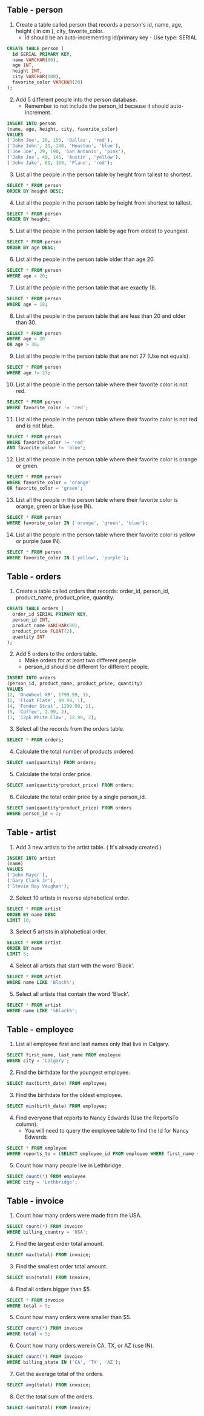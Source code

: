 ## Table - person

1. Create a table called person that records a person's id, name, age, height ( in cm ), city, favorite_color.
   - id should be an auto-incrementing id/primary key - Use type: SERIAL

```SQL
CREATE TABLE person (
  id SERIAL PRIMARY KEY,
  name VARCHAR(80),
  age INT,
  height INT,
  city VARCHAR(100),
  favorite_color VARCHAR(20)
);
```

2. Add 5 different people into the person database.
   - Remember to not include the person_id because it should auto-increment.

```SQL
INSERT INTO person
(name, age, height, city, favorite_color)
VALUES
('John Joe', 20, 150, 'Dallas', 'red'),
('Jake John', 21, 140, 'Houston', 'blue'),
('Joe Joe', 29, 190, 'San Antonio', 'pink'),
('Jake Joe', 40, 145, 'Austin', 'yellow'),
('John Jake', 69, 169, 'Plano', 'red');
```

3. List all the people in the person table by height from tallest to shortest.

```SQL
SELECT * FROM person
ORDER BY height DESC;
```

4. List all the people in the person table by height from shortest to tallest.

```SQL
SELECT * FROM person
ORDER BY height;
```

5. List all the people in the person table by age from oldest to youngest.

```SQL
SELECT * FROM person
ORDER BY age DESC;
```

6. List all the people in the person table older than age 20.

```SQL
SELECT * FROM person
WHERE age > 20;
```

7. List all the people in the person table that are exactly 18.

```SQL
SELECT * FROM person
WHERE age = 18;
```

8. List all the people in the person table that are less than 20 and older than 30.

```SQL
SELECT * FROM person
WHERE age < 20
OR age > 30;
```

9. List all the people in the person table that are not 27 (Use not equals).

```SQL
SELECT * FROM person
WHERE age != 27;
```

10. List all the people in the person table where their favorite color is not red.

```SQL
SELECT * FROM person
WHERE favorite_color != 'red';
```

11. List all the people in the person table where their favorite color is not red and is not blue.

```SQL
SELECT * FROM person
WHERE favorite_color != 'red'
AND favorite_color != 'blue';
```

12. List all the people in the person table where their favorite color is orange or green.

```SQL
SELECT * FROM person
WHERE favorite_color = 'orange'
OR favorite_color = 'green';
```

13. List all the people in the person table where their favorite color is orange, green or blue (use IN).

```SQL
SELECT * FROM person
WHERE favorite_color IN ('orange', 'green', 'blue');
```

14. List all the people in the person table where their favorite color is yellow or purple (use IN).

```SQL
SELECT * FROM person
WHERE favorite_color IN ('yellow', 'purple');
```

## Table - orders

1. Create a table called orders that records: order_id, person_id, product_name, product_price, quantity.

```SQL
CREATE TABLE orders (
  order_id SERIAL PRIMARY KEY,
  person_id INT,
  product_name VARCHAR(80),
  product_price FLOAT(2),
  quantity INT
);
```

2. Add 5 orders to the orders table.
   - Make orders for at least two different people.
   - person_id should be different for different people.

```SQL
INSERT INTO orders
(person_id, product_name, product_price, quantity)
VALUES
(2, 'OneWheel XR', 1799.99, 1),
(2, 'Float Plate', 49.99, 1),
(4, 'Fender Strat', 1299.99, 1),
(5, 'Coffee', 2.99, 2),
(1, '12pk White Claw', 12.99, 2);
```

3. Select all the records from the orders table.

```SQL
SELECT * FROM orders;
```

4. Calculate the total number of products ordered.

```SQL
SELECT sum(quantity) FROM orders;
```

5. Calculate the total order price.

```SQL
SELECT sum(quantity*product_price) FROM orders;
```

6. Calculate the total order price by a single person_id.

```SQL
SELECT sum(quantity*product_price) FROM orders
WHERE person_id = 2;
```

## Table - artist

1. Add 3 new artists to the artist table. ( It's already created )

```SQL
INSERT INTO artist
(name)
VALUES
('John Mayer'),
('Gary Clark Jr'),
('Stevie Ray Vaughan');
```

2. Select 10 artists in reverse alphabetical order.

```SQL
SELECT * FROM artist
ORDER BY name DESC
LIMIT 10;
```

3. Select 5 artists in alphabetical order.

```SQL
SELECT * FROM artist
ORDER BY name
LIMIT 5;
```

4. Select all artists that start with the word 'Black'.

```SQL
SELECT * FROM artist
WHERE name LIKE 'Black%';
```

5. Select all artists that contain the word 'Black'.

```SQL
SELECT * FROM artist
WHERE name LIKE '%Black%';
```

## Table - employee

1. List all employee first and last names only that live in Calgary.

```SQL
SELECT first_name, last_name FROM employee
WHERE city = 'Calgary';
```

2. Find the birthdate for the youngest employee.

```SQL
SELECT max(birth_date) FROM employee;
```

3. Find the birthdate for the oldest employee.

```SQL
SELECT min(birth_date) FROM employee;
```

4. Find everyone that reports to Nancy Edwards (Use the ReportsTo column).
   - You will need to query the employee table to find the Id for Nancy Edwards

```SQL
SELECT * FROM employee
WHERE reports_to = (SELECT employee_id FROM employee WHERE first_name = 'Nancy' AND last_name = 'Edwards');
```

5. Count how many people live in Lethbridge.

```SQL
SELECT count(*) FROM employee
WHERE city = 'Lethbridge';
```

## Table - invoice

1. Count how many orders were made from the USA.

```SQL
SELECT count(*) FROM invoice
WHERE billing_country = 'USA';
```

2. Find the largest order total amount.

```SQL
SELECT max(total) FROM invoice;
```

3. Find the smallest order total amount.

```SQL
SELECT min(total) FROM invoice;
```

4. Find all orders bigger than \$5.

```SQL
SELECT * FROM invoice
WHERE total > 5;
```

5. Count how many orders were smaller than \$5.

```SQL
SELECT count(*) FROM invoice
WHERE total < 5;
```

6. Count how many orders were in CA, TX, or AZ (use IN).

```SQL
SELECT count(*) FROM invoice
WHERE billing_state IN ('CA', 'TX', 'AZ');
```

7. Get the average total of the orders.

```SQL
SELECT avg(total) FROM invoice;
```

8. Get the total sum of the orders.

```SQL
SELECT sum(total) FROM invoice;
```
